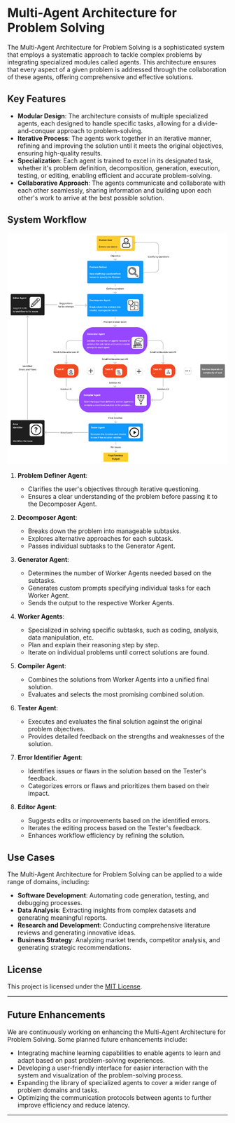 # Multi-Agent Architecture for Problem Solving

The Multi-Agent Architecture for Problem Solving is a sophisticated system that employs a systematic approach to tackle complex problems by integrating specialized modules called agents. This architecture ensures that every aspect of a given problem is addressed through the collaboration of these agents, offering comprehensive and effective solutions.

## Key Features

- **Modular Design**: The architecture consists of multiple specialized agents, each designed to handle specific tasks, allowing for a divide-and-conquer approach to problem-solving.
- **Iterative Process**: The agents work together in an iterative manner, refining and improving the solution until it meets the original objectives, ensuring high-quality results.
- **Specialization**: Each agent is trained to excel in its designated task, whether it's problem definition, decomposition, generation, execution, testing, or editing, enabling efficient and accurate problem-solving.
- **Collaborative Approach**: The agents communicate and collaborate with each other seamlessly, sharing information and building upon each other's work to arrive at the best possible solution.

## System Workflow

![System workflow of Multi-Agent Architecture](MAA.png)

1. **Problem Definer Agent**:
   - Clarifies the user's objectives through iterative questioning.
   - Ensures a clear understanding of the problem before passing it to the Decomposer Agent.

2. **Decomposer Agent**:
   - Breaks down the problem into manageable subtasks.
   - Explores alternative approaches for each subtask.
   - Passes individual subtasks to the Generator Agent.

3. **Generator Agent**:
   - Determines the number of Worker Agents needed based on the subtasks.
   - Generates custom prompts specifying individual tasks for each Worker Agent.
   - Sends the output to the respective Worker Agents.

4. **Worker Agents**:
   - Specialized in solving specific subtasks, such as coding, analysis, data manipulation, etc.
   - Plan and explain their reasoning step by step.
   - Iterate on individual problems until correct solutions are found.

5. **Compiler Agent**:
   - Combines the solutions from Worker Agents into a unified final solution.
   - Evaluates and selects the most promising combined solution.

6. **Tester Agent**:
   - Executes and evaluates the final solution against the original problem objectives.
   - Provides detailed feedback on the strengths and weaknesses of the solution.

7. **Error Identifier Agent**:
   - Identifies issues or flaws in the solution based on the Tester's feedback.
   - Categorizes errors or flaws and prioritizes them based on their impact.

8. **Editor Agent**:
   - Suggests edits or improvements based on the identified errors.
   - Iterates the editing process based on the Tester's feedback.
   - Enhances workflow efficiency by refining the solution.

## Use Cases

The Multi-Agent Architecture for Problem Solving can be applied to a wide range of domains, including:

- **Software Development**: Automating code generation, testing, and debugging processes.
- **Data Analysis**: Extracting insights from complex datasets and generating meaningful reports.
- **Research and Development**: Conducting comprehensive literature reviews and generating innovative ideas.
- **Business Strategy**: Analyzing market trends, competitor analysis, and generating strategic recommendations.

## License

This project is licensed under the [MIT License](LICENSE).

---

## Future Enhancements

We are continuously working on enhancing the Multi-Agent Architecture for Problem Solving. Some planned future enhancements include:

- Integrating machine learning capabilities to enable agents to learn and adapt based on past problem-solving experiences.
- Developing a user-friendly interface for easier interaction with the system and visualization of the problem-solving process.
- Expanding the library of specialized agents to cover a wider range of problem domains and tasks.
- Optimizing the communication protocols between agents to further improve efficiency and reduce latency.

---
